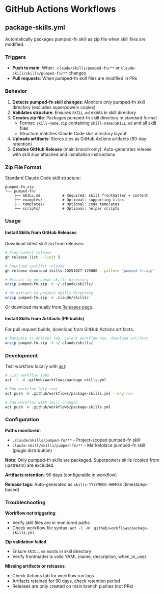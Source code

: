 # GitHub Actions Workflows

## package-skills.yml

Automatically packages pumped-fn skill as zip file when skill files are modified.

### Triggers

- **Push to main**: When `.claude/skills/pumped-fn/**` or `claude-skill/skills/pumped-fn/**` changes
- **Pull requests**: When pumped-fn skill files are modified in PRs

### Behavior

1. **Detects pumped-fn skill changes**: Monitors only pumped-fn skill directory (excludes superpowers copies)
2. **Validates structure**: Ensures `SKILL.md` exists in skill directory
3. **Creates zip file**: Packages pumped-fn skill directory in standard format
   - Format: `skill-name.zip` containing `skill-name/SKILL.md` and all skill files
   - Structure matches Claude Code skill directory layout
4. **Uploads artifacts**: Stores zips as GitHub Actions artifacts (90-day retention)
5. **Creates GitHub Release** (main branch only): Auto-generates release with skill zips attached and installation instructions

### Zip File Format

Standard Claude Code skill structure:

```
pumped-fn.zip
└── pumped-fn/
    ├── SKILL.md          # Required: skill frontmatter + content
    ├── examples/         # Optional: supporting files
    ├── templates/        # Optional: code templates
    └── scripts/          # Optional: helper scripts
```

### Usage

#### Install Skills from GitHub Releases

Download latest skill zip from releases:

```bash
# Find latest release
gh release list --limit 5

# Download specific release
gh release download skills-20251027-120000 --pattern "pumped-fn.zip"

# Extract to personal skills directory
unzip pumped-fn.zip -d ~/.claude/skills/

# Or extract to project skills directory
unzip pumped-fn.zip -d .claude/skills/
```

Or download manually from [Releases page](https://github.com/pumped-fn/pumped-fn/releases).

#### Install Skills from Artifacts (PR builds)

For pull request builds, download from GitHub Actions artifacts:

```bash
# Navigate to Actions tab, select workflow run, download artifact
unzip pumped-fn.zip -d ~/.claude/skills/
```

### Development

Test workflow locally with [act](https://github.com/nektos/act):

```bash
# List workflow jobs
act -l -W .github/workflows/package-skills.yml

# Run workflow (dry run)
act push -W .github/workflows/package-skills.yml --dry-run

# Run workflow with skill changes
act push -W .github/workflows/package-skills.yml
```

### Configuration

**Paths monitored**:
- `.claude/skills/pumped-fn/**` - Project-scoped pumped-fn skill
- `claude-skill/skills/pumped-fn/**` - Marketplace pumped-fn skill (plugin distribution)

**Note**: Only pumped-fn skills are packaged. Superpowers skills (copied from upstream) are excluded.

**Artifacts retention**: 90 days (configurable in workflow)

**Release tags**: Auto-generated as `skills-YYYYMMDD-HHMMSS` (timestamp-based)

### Troubleshooting

**Workflow not triggering**:
- Verify skill files are in monitored paths
- Check workflow file syntax: `act -l -W .github/workflows/package-skills.yml`

**Zip validation failed**:
- Ensure `SKILL.md` exists in skill directory
- Verify frontmatter is valid YAML (name, description, when_to_use)

**Missing artifacts or releases**:
- Check Actions tab for workflow run logs
- Artifacts retained for 90 days, check retention period
- Releases are only created on main branch pushes (not PRs)
